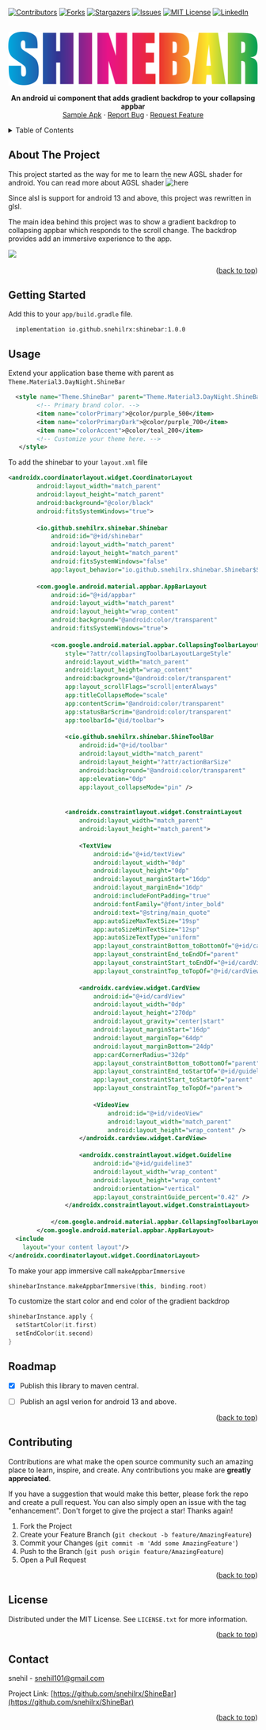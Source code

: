 
<a name="readme-top"></a>

<!-- PROJECT SHIELDS -->
<!--
*** I'm using markdown "reference style" links for readability.
*** Reference links are enclosed in brackets [ ] instead of parentheses ( ).
*** See the bottom of this document for the declaration of the reference variables
*** for contributors-url, forks-url, etc. This is an optional, concise syntax you may use.
*** https://www.markdownguide.org/basic-syntax/#reference-style-links
-->
[![Contributors][contributors-shield]][contributors-url]
[![Forks][forks-shield]][forks-url]
[![Stargazers][stars-shield]][stars-url]
[![Issues][issues-shield]][issues-url]
[![MIT License][license-shield]][license-url]
[![LinkedIn][linkedin-shield]][linkedin-url]

<br />
<div align="center">
  <img src="logo.svg"/>
  <p align="center">
    <strong> An android ui component that adds gradient backdrop to your collapsing appbar</strong>
    <br/>
    <a href="https://raw.githubusercontent.com/snehilrx/ShineBar/master/app/release/app-release.apk">Sample Apk</a>
    ·
    <a href="https://github.com/snehilrx/ShineBar/issues">Report Bug</a>
    ·
    <a href="https://github.com/snehilrx/ShineBar/issues">Request Feature</a>
  </p>
</div>



<!-- TABLE OF CONTENTS -->
<details>
  <summary>Table of Contents</summary>
  <ol>
    <li>
      <a href="#about-the-project">About The Project</a>
    </li>
    <li>
      <a href="#getting-started">Getting Started</a>
    </li>
    <li><a href="#usage">Usage</a></li>
    <li><a href="#roadmap">Roadmap</a></li>
    <li><a href="#contributing">Contributing</a></li>
    <li><a href="#license">License</a></li>
    <li><a href="#contact">Contact</a></li>
  </ol>
</details>



<!-- ABOUT THE PROJECT -->
## About The Project
This project started as the way for me to learn the new AGSL shader for android. You can read more about AGSL shader ![here](https://developer.android.com/develop/ui/views/graphics/agsl)

Since alsl is support for android 13 and above, this project was rewritten in glsl. 

The main idea behind this project was to show a gradient backdrop to collapsing appbar which responds to the scroll change. The backdrop provides add an immersive experience to the app.

<img width="400px" src="https://user-images.githubusercontent.com/7668602/210174320-3fc571f5-717b-4bed-af3e-6b345e642e90.gif"/>

<p align="right">(<a href="#readme-top">back to top</a>)</p>



<!-- GETTING STARTED -->
## Getting Started

Add this to your `app/build.gradle` file.
```  
  implementation io.github.snehilrx:shinebar:1.0.0
```
<!-- USAGE EXAMPLES -->
## Usage

Extend your application base theme with parent as `Theme.Material3.DayNight.ShineBar`
```xml
  <style name="Theme.ShineBar" parent="Theme.Material3.DayNight.ShineBar">
        <!-- Primary brand color. -->
        <item name="colorPrimary">@color/purple_500</item>
        <item name="colorPrimaryDark">@color/purple_700</item>
        <item name="colorAccent">@color/teal_200</item>
        <!-- Customize your theme here. -->
   </style>
```

To add the shinebar to your `layout.xml` file

```xml
<androidx.coordinatorlayout.widget.CoordinatorLayout
        android:layout_width="match_parent"
        android:layout_height="match_parent"
        android:background="@color/black"
        android:fitsSystemWindows="true">

        <io.github.snehilrx.shinebar.Shinebar
            android:id="@+id/shinebar"
            android:layout_width="match_parent"
            android:layout_height="match_parent"
            android:fitsSystemWindows="false"
            app:layout_behavior="io.github.snehilrx.shinebar.Shinebar$ShinebarBehaviour" />

        <com.google.android.material.appbar.AppBarLayout
            android:id="@+id/appbar"
            android:layout_width="match_parent"
            android:layout_height="wrap_content"
            android:background="@android:color/transparent"
            android:fitsSystemWindows="true">

            <com.google.android.material.appbar.CollapsingToolbarLayout
                style="?attr/collapsingToolbarLayoutLargeStyle"
                android:layout_width="match_parent"
                android:layout_height="wrap_content"
                android:background="@android:color/transparent"
                app:layout_scrollFlags="scroll|enterAlways"
                app:titleCollapseMode="scale"
                app:contentScrim="@android:color/transparent"
                app:statusBarScrim="@android:color/transparent"
                app:toolbarId="@id/toolbar">

                <cio.github.snehilrx.shinebar.ShineToolBar
                    android:id="@+id/toolbar"
                    android:layout_width="match_parent"
                    android:layout_height="?attr/actionBarSize"
                    android:background="@android:color/transparent"
                    app:elevation="0dp"
                    app:layout_collapseMode="pin" />


                <androidx.constraintlayout.widget.ConstraintLayout
                    android:layout_width="match_parent"
                    android:layout_height="match_parent">

                    <TextView
                        android:id="@+id/textView"
                        android:layout_width="0dp"
                        android:layout_height="0dp"
                        android:layout_marginStart="16dp"
                        android:layout_marginEnd="16dp"
                        android:includeFontPadding="true"
                        android:fontFamily="@font/inter_bold"
                        android:text="@string/main_quote"
                        app:autoSizeMaxTextSize="19sp"
                        app:autoSizeMinTextSize="12sp"
                        app:autoSizeTextType="uniform"
                        app:layout_constraintBottom_toBottomOf="@+id/cardView"
                        app:layout_constraintEnd_toEndOf="parent"
                        app:layout_constraintStart_toEndOf="@+id/cardView"
                        app:layout_constraintTop_toTopOf="@+id/cardView" />

                    <androidx.cardview.widget.CardView
                        android:id="@+id/cardView"
                        android:layout_width="0dp"
                        android:layout_height="270dp"
                        android:layout_gravity="center|start"
                        android:layout_marginStart="16dp"
                        android:layout_marginTop="64dp"
                        android:layout_marginBottom="24dp"
                        app:cardCornerRadius="32dp"
                        app:layout_constraintBottom_toBottomOf="parent"
                        app:layout_constraintEnd_toStartOf="@+id/guideline3"
                        app:layout_constraintStart_toStartOf="parent"
                        app:layout_constraintTop_toTopOf="parent">

                        <VideoView
                            android:id="@+id/videoView"
                            android:layout_width="match_parent"
                            android:layout_height="wrap_content" />
                    </androidx.cardview.widget.CardView>

                    <androidx.constraintlayout.widget.Guideline
                        android:id="@+id/guideline3"
                        android:layout_width="wrap_content"
                        android:layout_height="wrap_content"
                        android:orientation="vertical"
                        app:layout_constraintGuide_percent="0.42" />
                </androidx.constraintlayout.widget.ConstraintLayout>

            </com.google.android.material.appbar.CollapsingToolbarLayout>
        </com.google.android.material.appbar.AppBarLayout>
  <include
    layout="your content layout"/>
</androidx.coordinatorlayout.widget.CoordinatorLayout>
```

To make your app immersive call `makeAppbarImmersive`
```kotlin   
shinebarInstance.makeAppbarImmersive(this, binding.root)
```

To customize the start color and end color of the gradient backdrop

```kotlin
shinebarInstance.apply {
  setStartColor(it.first)
  setEndColor(it.second)
}
```

## Roadmap

- [x] Publish this library to maven central.

- [ ] Publish an agsl verion for android 13 and above.

<p align="right">(<a href="#readme-top">back to top</a>)</p>



<!-- CONTRIBUTING -->
## Contributing

Contributions are what make the open source community such an amazing place to learn, inspire, and create. Any contributions you make are **greatly appreciated**.

If you have a suggestion that would make this better, please fork the repo and create a pull request. You can also simply open an issue with the tag "enhancement".
Don't forget to give the project a star! Thanks again!

1. Fork the Project
2. Create your Feature Branch (`git checkout -b feature/AmazingFeature`)
3. Commit your Changes (`git commit -m 'Add some AmazingFeature'`)
4. Push to the Branch (`git push origin feature/AmazingFeature`)
5. Open a Pull Request

<p align="right">(<a href="#readme-top">back to top</a>)</p>



<!-- LICENSE -->
## License

Distributed under the MIT License. See `LICENSE.txt` for more information.

<p align="right">(<a href="#readme-top">back to top</a>)</p>



<!-- CONTACT -->
## Contact

snehil - snehil101@gmail.com

Project Link: [https://github.com/snehilrx/ShineBar](https://github.com/snehilrx/ShineBar)

<p align="right">(<a href="#readme-top">back to top</a>)</p>




<!-- MARKDOWN LINKS & IMAGES -->
<!-- https://www.markdownguide.org/basic-syntax/#reference-style-links -->
[contributors-shield]: https://img.shields.io/github/contributors/snehilrx/ShineBar.svg?style=for-the-badge
[contributors-url]: https://github.com/snehilrx/ShineBar/graphs/contributors
[forks-shield]: https://img.shields.io/github/forks/snehilrx/ShineBar.svg?style=for-the-badge
[forks-url]: https://github.com/snehilrx/ShineBar/network/members
[stars-shield]: https://img.shields.io/github/stars/snehilrx/ShineBar.svg?style=for-the-badge
[stars-url]: https://github.com/snehilrx/ShineBar/stargazers
[issues-shield]: https://img.shields.io/github/issues/snehilrx/ShineBar.svg?style=for-the-badge
[issues-url]: https://github.com/othneildrew/Best-README-Template/issues
[license-shield]: https://img.shields.io/github/license/snehilrx/ShineBar.svg?style=for-the-badge
[license-url]: https://github.com/snehilrx/ShineBar/blob/master/LICENSE.txt
[linkedin-shield]: https://img.shields.io/badge/-LinkedIn-black.svg?style=for-the-badge&logo=linkedin&colorB=555
[linkedin-url]: https://www.linkedin.com/in/snehilrx/

